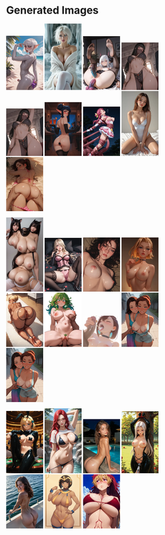 # Generated Images



<img src="2025_09_27_01_thumb.webp" width="100"/> <img src="2025_09_27_02_thumb.webp" width="100"/> <img src="2025_09_27_03_thumb.webp" width="100"/> <img src="2025_09_27_04_thumb.webp" width="100"/> <img src="2025_09_27_05_thumb.webp" width="100"/> <img src="2025_09_27_06_thumb.webp" width="100"/> <img src="2025_09_27_07_thumb.webp" width="100"/> <img src="2025_09_27_08_thumb.webp" width="100"/> <img src="2025_09_27_09_thumb.webp" width="100"/>

<img src="2025_09_27_10_thumb.webp" width="100"/> <img src="2025_09_27_11_thumb.webp" width="100"/> <img src="2025_09_27_12_thumb.webp" width="100"/> <img src="2025_09_27_13_thumb.webp" width="100"/> <img src="2025_09_27_14_thumb.webp" width="100"/> <img src="2025_09_27_15_thumb.webp" width="100"/> <img src="2025_09_27_16_thumb.webp" width="100"/> <img src="2025_09_27_17_thumb.webp" width="100"/> <img src="2025_09_27_18_thumb.webp" width="100"/>

<img src="2025_09_27_19_thumb.webp" width="100"/> <img src="2025_09_27_20_thumb.webp" width="100"/> <img src="2025_09_27_21_thumb.webp" width="100"/> <img src="2025_09_27_22_thumb.webp" width="100"/> <img src="2025_09_27_23_thumb.webp" width="100"/> <img src="2025_09_27_24_thumb.webp" width="100"/> <img src="2025_09_27_25_thumb.webp" width="100"/>